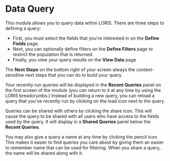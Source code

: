 # Data Query

This module allows you to query data within LORIS.
There are three steps to defining a query:

- First, you must select the fields that you're
  interested in on the **Define Fields** page.
- Next, you can optionally define filters on the
  **Define Filters** page to restrict the population
  that is returned.
- Finally, you view your query results on the **View Data** page

The **Next Steps** on the bottom right of your screen always the
context-sensitive next steps that you can do to build your query.

Your recently run queries will be displayed in the **Recent Queries** panel
on the first screen of the module (you can return to it at any time by using
the LORIS breadcrumbs.) Instead of building a new query, you can reload a
query that you've recently run by clicking on the load icon next to the query.

Queries can be shared with others by clicking the share icon.
This will cause the query to be shared with all users who
have access to the fields used by the query. It will display
in a **Shared Queries** panel below the **Recent Queries**.

You may also give a query a name at any time by clicking the
pencil icon. This makes it easier to find queries you care
about by giving them an easier to remember name that can be used
for filtering. When you share a query, the name will be shared
along with it.


